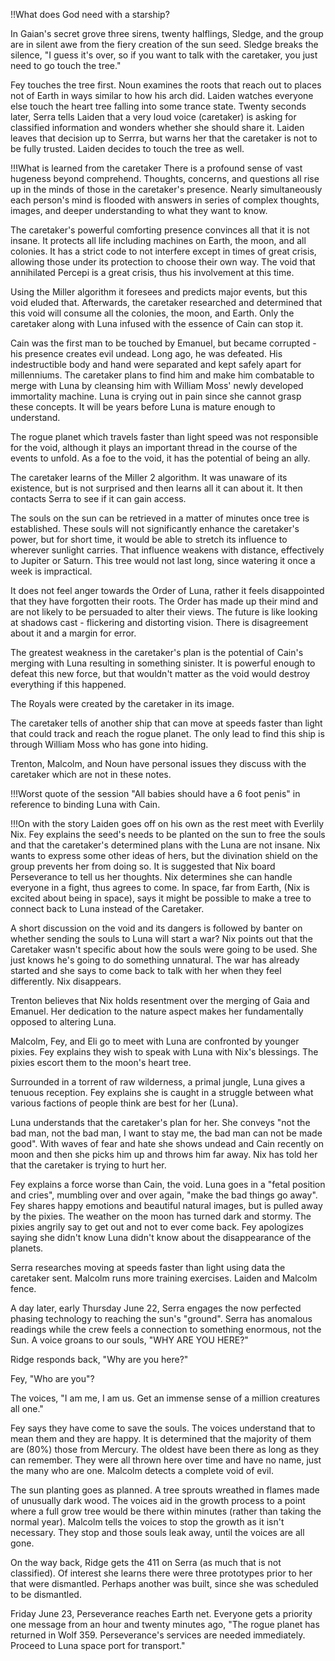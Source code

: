 !!What does God need with a starship?

In Gaian's secret grove three sirens, twenty halflings, Sledge, and the group are in silent awe from the fiery creation of the sun seed.  Sledge breaks the silence, "I guess it's over, so if you want to talk with the caretaker, you just need to go touch the tree."

Fey touches the tree first.  Noun examines the roots that reach out to places not of Earth in ways similar to how his arch did.  Laiden watches everyone else touch the heart tree falling into some trance state.  Twenty seconds later, Serra tells Laiden that a very loud voice (caretaker) is asking for classified information and wonders whether she should share it.  Laiden leaves that decision up to Serrra, but warns her that the caretaker is not to be fully trusted.  Laiden decides to touch the tree as well.

!!!What is learned from the caretaker
There is a profound sense of vast hugeness beyond comprehend.  Thoughts, concerns, and questions all rise up in the minds of those in the caretaker's presence.  Nearly simultaneously each person's mind is flooded with answers in series of complex thoughts, images, and deeper understanding to what they want to know.

The caretaker's powerful comforting presence convinces all that it is not insane.  It protects all life including machines on Earth, the moon, and all colonies.  It has a strict code to not interfere except in times of great crisis, allowing those under its protection to choose their own way.  The void that annihilated Percepi is a great crisis, thus his involvement at this time.

Using the Miller algorithm it foresees and predicts major events, but this void eluded that.  Afterwards, the caretaker researched and determined that this void will consume all the colonies, the moon, and Earth.  Only the caretaker along with Luna infused with the essence of Cain can stop it.

Cain was the first man to be touched by Emanuel, but became corrupted - his presence creates evil undead.  Long ago, he was defeated.   His indestructible body and hand were separated and kept safely apart for millenniums.  The caretaker plans to find him and make him combatable to merge with Luna by cleansing him with William Moss' newly developed immortality machine.   Luna is crying out in pain since she cannot grasp these concepts.  It will be years before Luna is mature enough to understand.

The rogue planet which travels faster than light speed was not responsible for the void, although it plays an important thread in the course of the events to unfold.  As a foe to the void, it has the potential of being an ally.

The caretaker learns of the Miller 2 algorithm.  It was unaware of its existence, but is not surprised and then learns all it can about it. It then contacts Serra to see if it can gain access.

The souls on the sun can be retrieved in a matter of minutes once tree is established.  These souls will not significantly enhance the caretaker's power, but for short time, it would be able to stretch its influence to wherever sunlight carries.  That influence weakens with distance, effectively to Jupiter or Saturn.  This tree would not last long, since watering it once a week is impractical.

It does not feel anger towards the Order of Luna, rather it feels disappointed that they have forgotten their roots.   The Order has made up their mind and are not likely to be persuaded to alter their views.  The future is like looking at shadows cast - flickering and distorting vision.  There is disagreement about it and a margin for error.

The greatest weakness in the caretaker's plan is the potential of Cain's merging with Luna resulting in something sinister.  It is powerful enough to defeat this new force, but that wouldn't matter as the void would destroy everything if this happened.

The Royals were created by the caretaker in its image.  

The caretaker tells of another ship that can move at speeds faster than light that could track and reach the rogue planet.  The only lead to find this ship is through William Moss who has gone into hiding.

Trenton, Malcolm, and Noun have personal issues they discuss with the caretaker which are not in these notes.

!!!Worst quote of the session
"All babies should have a 6 foot penis" in reference to binding Luna with Cain.

!!!On with the story
Laiden goes off on his own as the rest meet with Everlily Nix.  Fey explains the seed's needs to be planted on the sun to free the souls and that the caretaker's determined plans with the Luna are not insane.  Nix wants to express some other ideas of hers, but the divination shield on the group prevents her from doing so.  It is suggested that Nix board Perseverance to tell us her thoughts.  Nix determines she can handle everyone in a fight, thus agrees to come.  In space, far from Earth, (Nix is excited about being in space), says it might be possible to make a tree to connect back to Luna instead of the Caretaker.

A short discussion on the void and its dangers is followed by banter on whether sending the souls to Luna will start a war?  Nix points out that the Caretaker wasn't specific about how the souls were going to be used. She just knows he's going to do something unnatural.  The war has already started and she says to come back to talk with her when they feel differently.  Nix disappears.

Trenton believes that Nix holds resentment over the merging of Gaia and Emanuel.  Her dedication to the nature aspect makes her fundamentally opposed to altering Luna.

Malcolm, Fey, and Eli go to meet with Luna are confronted by younger pixies.  Fey explains they wish to speak with Luna with Nix's blessings.  The pixies escort them to the moon's heart tree.

Surrounded in a torrent of raw wilderness, a primal jungle, Luna gives a tenuous reception.  Fey explains she is caught in a struggle between what various factions of people think are best for her (Luna).

Luna understands that the caretaker's plan for her.  She conveys "not the bad man, not the bad man, I want to stay me, the bad man can not be made good".  With waves of fear and hate she shows undead and Cain recently on moon and then she picks him up and throws him far away.  Nix has told her that the caretaker is trying to hurt her.

Fey explains a force worse than Cain, the void.  Luna goes in a "fetal position and cries", mumbling over and over again, "make the bad things go away".  Fey shares happy emotions and beautiful natural images, but is pulled away by the pixies.  The weather on the moon has turned dark and stormy.  The pixies angrily say to get out and not to ever come back.  Fey apologizes saying she didn't know Luna didn't know about the disappearance of the planets.

Serra researches moving at speeds faster than light using data the caretaker sent.  Malcolm runs more training exercises.  Laiden and Malcolm fence.  

A day later, early Thursday June 22, Serra engages the now perfected phasing technology to reaching the sun's "ground".   Serra has anomalous readings while the crew feels a connection to something enormous, not the Sun.  A voice groans to our souls, "WHY ARE YOU HERE?"

Ridge responds back, "Why are you here?"

Fey, "Who are you"?

The voices, "I am me, I am us.  Get an immense sense of a million creatures all one."

Fey says they have come to save the souls.  The voices understand that to mean them and they are happy.  It is determined that the majority of them are (80%) those from Mercury.  The oldest have been there as long as they can remember.  They were all thrown here over time and have no name, just the many who are one.  Malcolm detects a complete void of evil.

The sun planting goes as planned.  A tree sprouts wreathed in flames made of unusually dark wood.  The voices aid in the growth process to a point where a full grow tree would be there within minutes (rather than taking the normal year).  Malcolm tells the voices to stop the growth as it isn't necessary.  They stop and those souls leak away, until the voices are all gone.

On the way back, Ridge gets the 411 on Serra (as much that is not classified).  Of interest she learns there were three prototypes prior to her that were dismantled.  Perhaps another was built, since she was scheduled to be dismantled.

Friday June 23, Perseverance reaches Earth net.  Everyone gets a priority one message from an hour and twenty minutes ago, "The rogue planet has returned in Wolf 359. Perseverance's services are needed immediately.  Proceed to Luna space port for transport."

